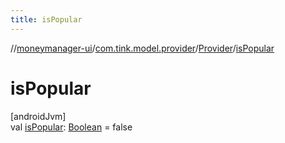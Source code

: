 ```yaml
---
title: isPopular
---
```

//[moneymanager-ui](../../../index.html)/[com.tink.model.provider](../index.html)/[Provider](index.html)/[isPopular](is-popular.html)



# isPopular



[androidJvm]\
val [isPopular](is-popular.html): [Boolean](https://kotlinlang.org/api/latest/jvm/stdlib/kotlin/-boolean/index.html) = false




